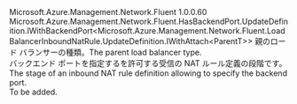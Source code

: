<Type Name="IWithBackendPort&lt;ParentT&gt;" FullName="Microsoft.Azure.Management.Network.Fluent.LoadBalancerInboundNatRule.UpdateDefinition.IWithBackendPort&lt;ParentT&gt;">
  <TypeSignature Language="C#" Value="public interface IWithBackendPort&lt;ParentT&gt; : Microsoft.Azure.Management.Network.Fluent.HasBackendPort.UpdateDefinition.IWithBackendPort&lt;Microsoft.Azure.Management.Network.Fluent.LoadBalancerInboundNatRule.UpdateDefinition.IWithAttach&lt;ParentT&gt;&gt;" />
  <TypeSignature Language="ILAsm" Value=".class public interface auto ansi abstract IWithBackendPort`1&lt;ParentT&gt; implements class Microsoft.Azure.Management.Network.Fluent.HasBackendPort.UpdateDefinition.IWithBackendPort`1&lt;class Microsoft.Azure.Management.Network.Fluent.LoadBalancerInboundNatRule.UpdateDefinition.IWithAttach`1&lt;!ParentT&gt;&gt;" />
  <TypeSignature Language="DocId" Value="T:Microsoft.Azure.Management.Network.Fluent.LoadBalancerInboundNatRule.UpdateDefinition.IWithBackendPort`1" />
  <TypeSignature Language="VB.NET" Value="Public Interface IWithBackendPort(Of ParentT)&#xA;Implements IWithBackendPort(Of IWithAttach(Of ParentT))" />
  <TypeSignature Language="F#" Value="type IWithBackendPort&lt;'ParentT&gt; = interface&#xA;    interface IWithBackendPort&lt;IWithAttach&lt;'ParentT&gt;&gt;" />
  <AssemblyInfo>
    <AssemblyName>Microsoft.Azure.Management.Network.Fluent</AssemblyName>
    <AssemblyVersion>1.0.0.60</AssemblyVersion>
  </AssemblyInfo>
  <TypeParameters>
    <TypeParameter Name="ParentT" />
  </TypeParameters>
  <Interfaces>
    <Interface>
      <InterfaceName>Microsoft.Azure.Management.Network.Fluent.HasBackendPort.UpdateDefinition.IWithBackendPort&lt;Microsoft.Azure.Management.Network.Fluent.LoadBalancerInboundNatRule.UpdateDefinition.IWithAttach&lt;ParentT&gt;&gt;</InterfaceName>
    </Interface>
  </Interfaces>
  <Docs>
    <typeparam name="ParentT"><span data-ttu-id="a99a0-101">親のロード バランサーの種類。</span><span class="sxs-lookup"><span data-stu-id="a99a0-101">The parent load balancer type.</span></span></typeparam>
    <summary>
            <span data-ttu-id="a99a0-102">バックエンド ポートを指定するを許可する受信の NAT ルール定義の段階です。</span><span class="sxs-lookup"><span data-stu-id="a99a0-102">The stage of an inbound NAT rule definition allowing to specify the backend port.</span></span>
            </summary>
    <remarks>To be added.</remarks>
  </Docs>
  <Members />
</Type>